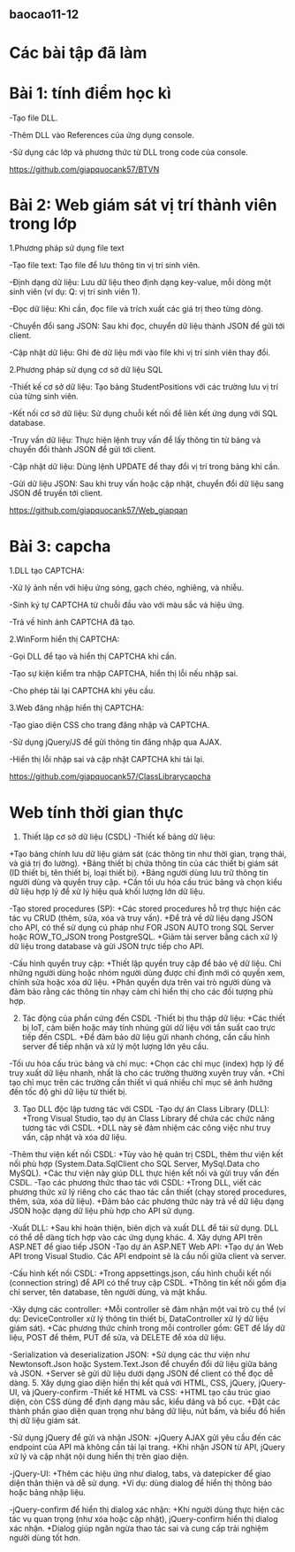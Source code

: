 ## baocao11-12
# Các bài tập đã làm
# Bài 1: tính điểm học kì

-Tạo file DLL.

-Thêm DLL vào References của ứng dụng console.

-Sử dụng các lớp và phương thức từ DLL trong code của console.

https://github.com/giapquocank57/BTVN

# Bài 2: Web giám sát vị trí thành viên trong lớp

1.Phương pháp sử dụng file text

-Tạo file text: Tạo file để lưu thông tin vị trí sinh viên.

-Định dạng dữ liệu: Lưu dữ liệu theo định dạng key-value, mỗi dòng một sinh viên (ví dụ: Q: vị trí sinh viên 1).

-Đọc dữ liệu: Khi cần, đọc file và trích xuất các giá trị theo từng dòng.

-Chuyển đổi sang JSON: Sau khi đọc, chuyển dữ liệu thành JSON để gửi tới client.

-Cập nhật dữ liệu: Ghi đè dữ liệu mới vào file khi vị trí sinh viên thay đổi.

2.Phương pháp sử dụng cơ sở dữ liệu SQL

-Thiết kế cơ sở dữ liệu: Tạo bảng StudentPositions với các trường lưu vị trí của từng sinh viên.

-Kết nối cơ sở dữ liệu: Sử dụng chuỗi kết nối để liên kết ứng dụng với SQL database.

-Truy vấn dữ liệu: Thực hiện lệnh truy vấn để lấy thông tin từ bảng và chuyển đổi thành JSON để gửi tới client.

-Cập nhật dữ liệu: Dùng lệnh UPDATE để thay đổi vị trí trong bảng khi cần.

-Gửi dữ liệu JSON: Sau khi truy vấn hoặc cập nhật, chuyển đổi dữ liệu sang JSON để truyền tới client.

https://github.com/giapquocank57/Web_giapqan

# Bài 3: capcha

1.DLL tạo CAPTCHA:

-Xử lý ảnh nền với hiệu ứng sóng, gạch chéo, nghiêng, và nhiễu.

-Sinh ký tự CAPTCHA từ chuỗi đầu vào với màu sắc và hiệu ứng.

-Trả về hình ảnh CAPTCHA đã tạo.

2.WinForm hiển thị CAPTCHA:

-Gọi DLL để tạo và hiển thị CAPTCHA khi cần.

-Tạo sự kiện kiểm tra nhập CAPTCHA, hiển thị lỗi nếu nhập sai.

-Cho phép tải lại CAPTCHA khi yêu cầu.

3.Web đăng nhập hiển thị CAPTCHA:

-Tạo giao diện CSS cho trang đăng nhập và CAPTCHA.

-Sử dụng jQuery/JS để gửi thông tin đăng nhập qua AJAX.

-Hiển thị lỗi nhập sai và cập nhật CAPTCHA khi tải lại.

https://github.com/giapquocank57/ClassLibrarycapcha

# Web tính thời gian thực 

1. Thiết lập cơ sở dữ liệu (CSDL)
-Thiết kế bảng dữ liệu:

+Tạo bảng chính lưu dữ liệu giám sát (các thông tin như thời gian, trạng thái, và giá trị đo lường).
+Bảng thiết bị chứa thông tin của các thiết bị giám sát (ID thiết bị, tên thiết bị, loại thiết bị).
+Bảng người dùng lưu trữ thông tin người dùng và quyền truy cập.
+Cần tối ưu hóa cấu trúc bảng và chọn kiểu dữ liệu hợp lý để xử lý hiệu quả khối lượng lớn dữ liệu.

-Tạo stored procedures (SP):
+Các stored procedures hỗ trợ thực hiện các tác vụ CRUD (thêm, sửa, xóa và truy vấn).
+Để trả về dữ liệu dạng JSON cho API, có thể sử dụng cú pháp như FOR JSON AUTO trong SQL Server hoặc ROW_TO_JSON trong PostgreSQL.
+Giảm tải server bằng cách xử lý dữ liệu trong database và gửi JSON trực tiếp cho API.

-Cấu hình quyền truy cập:
+Thiết lập quyền truy cập để bảo vệ dữ liệu. Chỉ những người dùng hoặc nhóm người dùng được chỉ định mới có quyền xem, chỉnh sửa hoặc xóa dữ liệu.
+Phân quyền dựa trên vai trò người dùng và đảm bảo rằng các thông tin nhạy cảm chỉ hiển thị cho các đối tượng phù hợp.

2. Tác động của phần cứng đến CSDL
-Thiết bị thu thập dữ liệu:
+Các thiết bị IoT, cảm biến hoặc máy tính nhúng gửi dữ liệu với tần suất cao trực tiếp đến CSDL.
+Để đảm bảo dữ liệu gửi nhanh chóng, cần cấu hình server để tiếp nhận và xử lý một lượng lớn yêu cầu.

-Tối ưu hóa cấu trúc bảng và chỉ mục:
+Chọn các chỉ mục (index) hợp lý để truy xuất dữ liệu nhanh, nhất là cho các trường thường xuyên truy vấn.
+Chỉ tạo chỉ mục trên các trường cần thiết vì quá nhiều chỉ mục sẽ ảnh hưởng đến tốc độ ghi dữ liệu từ thiết bị.

3. Tạo DLL độc lập tương tác với CSDL
-Tạo dự án Class Library (DLL):
+Trong Visual Studio, tạo dự án Class Library để chứa các chức năng tương tác với CSDL.
+DLL này sẽ đảm nhiệm các công việc như truy vấn, cập nhật và xóa dữ liệu.

-Thêm thư viện kết nối CSDL:
+Tùy vào hệ quản trị CSDL, thêm thư viện kết nối phù hợp (System.Data.SqlClient cho SQL Server, MySql.Data cho MySQL).
+Các thư viện này giúp DLL thực hiện kết nối và gửi truy vấn đến CSDL.
-Tạo các phương thức thao tác với CSDL:
+Trong DLL, viết các phương thức xử lý riêng cho các thao tác cần thiết (chạy stored procedures, thêm, sửa, xóa dữ liệu).
+Đảm bảo các phương thức này trả về dữ liệu dạng JSON hoặc dạng dữ liệu phù hợp cho API sử dụng.

-Xuất DLL:
+Sau khi hoàn thiện, biên dịch và xuất DLL để tái sử dụng. DLL có thể dễ dàng tích hợp vào các ứng dụng khác.
4. Xây dựng API trên ASP.NET để giao tiếp JSON
-Tạo dự án ASP.NET Web API:
+Tạo dự án Web API trong Visual Studio. Các API endpoint sẽ là cầu nối giữa client và server.

-Cấu hình kết nối CSDL:
+Trong appsettings.json, cấu hình chuỗi kết nối (connection string) để API có thể truy cập CSDL.
+Thông tin kết nối gồm địa chỉ server, tên database, tên người dùng, và mật khẩu.

-Xây dựng các controller:
+Mỗi controller sẽ đảm nhận một vai trò cụ thể (ví dụ: DeviceController xử lý thông tin thiết bị, DataController xử lý dữ liệu giám sát).
+Các phương thức chính trong mỗi controller gồm: GET để lấy dữ liệu, POST để thêm, PUT để sửa, và DELETE để xóa dữ liệu.

-Serialization và deserialization JSON:
+Sử dụng các thư viện như Newtonsoft.Json hoặc System.Text.Json để chuyển đổi dữ liệu giữa bảng và JSON.
+Server sẽ gửi dữ liệu dưới dạng JSON để client có thể đọc dễ dàng.
5. Xây dựng giao diện hiển thị kết quả với HTML, CSS, jQuery, jQuery-UI, và jQuery-confirm
-Thiết kế HTML và CSS:
+HTML tạo cấu trúc giao diện, còn CSS dùng để định dạng màu sắc, kiểu dáng và bố cục.
+Đặt các thành phần giao diện quan trọng như bảng dữ liệu, nút bấm, và biểu đồ hiển thị dữ liệu giám sát.

-Sử dụng jQuery để gửi và nhận JSON:
+jQuery AJAX gửi yêu cầu đến các endpoint của API mà không cần tải lại trang.
+Khi nhận JSON từ API, jQuery xử lý và cập nhật nội dung hiển thị trên giao diện.

-jQuery-UI:
+Thêm các hiệu ứng như dialog, tabs, và datepicker để giao diện thân thiện và dễ sử dụng.
+Ví dụ: dùng dialog để hiển thị thông báo hoặc bảng nhập liệu.

-jQuery-confirm để hiển thị dialog xác nhận:
+Khi người dùng thực hiện các tác vụ quan trọng (như xóa hoặc cập nhật), jQuery-confirm hiển thị dialog xác nhận.
+Dialog giúp ngăn ngừa thao tác sai và cung cấp trải nghiệm người dùng tốt hơn.





